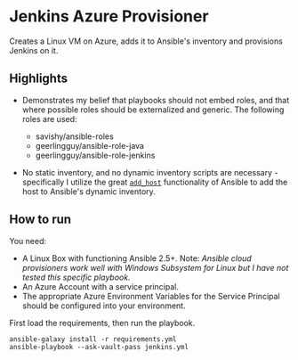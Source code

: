 # Jenkins Azure Provisioner

Creates a Linux VM on Azure, adds it to Ansible's inventory and provisions Jenkins on it. 

## Highlights

* Demonstrates my belief that playbooks should not embed roles, and that where possible roles should be externalized and generic. 
  The following roles are used:
  * savishy/ansible-roles
  * geerlingguy/ansible-role-java
  * geerlingguy/ansible-role-jenkins

* No static inventory, and no dynamic inventory scripts are necessary - specifically I utilize the great [`add_host`](https://docs.ansible.com/ansible/latest/modules/add_host_module.html) functionality of Ansible to add the host to Ansible's dynamic inventory.


## How to run 

You need:

* A Linux Box with functioning Ansible 2.5+. Note: _Ansible cloud provisioners work well with Windows Subsystem for Linux but I have not tested this specific playbook._ 
* An Azure Account with a service principal.
* The appropriate Azure Environment Variables for the Service Principal should be configured into your environment. 

First load the requirements, then run the playbook.
```
ansible-galaxy install -r requirements.yml
ansible-playbook --ask-vault-pass jenkins.yml
```
